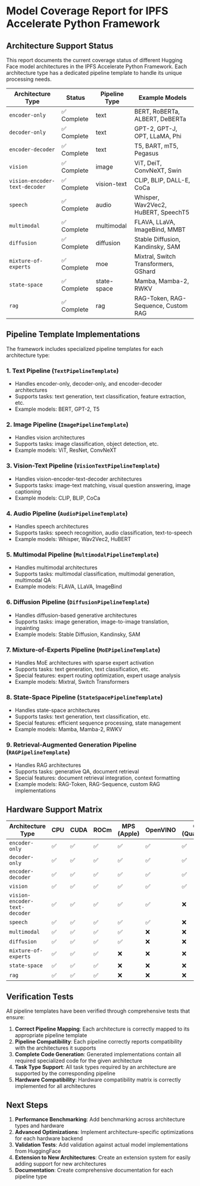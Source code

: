 # Model Coverage Report for IPFS Accelerate Python Framework

## Architecture Support Status

This report documents the current coverage status of different Hugging Face model architectures in the IPFS Accelerate Python Framework. Each architecture type has a dedicated pipeline template to handle its unique processing needs.

| Architecture Type | Status | Pipeline Type | Example Models |
|------------------|--------|---------------|----------------|
| `encoder-only` | ✅ Complete | text | BERT, RoBERTa, ALBERT, DeBERTa |
| `decoder-only` | ✅ Complete | text | GPT-2, GPT-J, OPT, LLaMA, Phi |
| `encoder-decoder` | ✅ Complete | text | T5, BART, mT5, Pegasus |
| `vision` | ✅ Complete | image | ViT, DeiT, ConvNeXT, Swin |
| `vision-encoder-text-decoder` | ✅ Complete | vision-text | CLIP, BLIP, DALL-E, CoCa |
| `speech` | ✅ Complete | audio | Whisper, Wav2Vec2, HuBERT, SpeechT5 |
| `multimodal` | ✅ Complete | multimodal | FLAVA, LLaVA, ImageBind, MMBT |
| `diffusion` | ✅ Complete | diffusion | Stable Diffusion, Kandinsky, SAM |
| `mixture-of-experts` | ✅ Complete | moe | Mixtral, Switch Transformers, GShard |
| `state-space` | ✅ Complete | state-space | Mamba, Mamba-2, RWKV |
| `rag` | ✅ Complete | rag | RAG-Token, RAG-Sequence, Custom RAG |

## Pipeline Template Implementations

The framework includes specialized pipeline templates for each architecture type:

### 1. Text Pipeline (`TextPipelineTemplate`)
- Handles encoder-only, decoder-only, and encoder-decoder architectures
- Supports tasks: text generation, text classification, feature extraction, etc.
- Example models: BERT, GPT-2, T5

### 2. Image Pipeline (`ImagePipelineTemplate`)
- Handles vision architectures
- Supports tasks: image classification, object detection, etc.
- Example models: ViT, ResNet, ConvNeXT

### 3. Vision-Text Pipeline (`VisionTextPipelineTemplate`)
- Handles vision-encoder-text-decoder architectures
- Supports tasks: image-text matching, visual question answering, image captioning
- Example models: CLIP, BLIP, CoCa

### 4. Audio Pipeline (`AudioPipelineTemplate`)
- Handles speech architectures
- Supports tasks: speech recognition, audio classification, text-to-speech
- Example models: Whisper, Wav2Vec2, HuBERT

### 5. Multimodal Pipeline (`MultimodalPipelineTemplate`)
- Handles multimodal architectures
- Supports tasks: multimodal classification, multimodal generation, multimodal QA
- Example models: FLAVA, LLaVA, ImageBind

### 6. Diffusion Pipeline (`DiffusionPipelineTemplate`)
- Handles diffusion-based generative architectures
- Supports tasks: image generation, image-to-image translation, inpainting
- Example models: Stable Diffusion, Kandinsky, SAM

### 7. Mixture-of-Experts Pipeline (`MoEPipelineTemplate`)
- Handles MoE architectures with sparse expert activation
- Supports tasks: text generation, text classification, etc.
- Special features: expert routing optimization, expert usage analysis
- Example models: Mixtral, Switch Transformers

### 8. State-Space Pipeline (`StateSpacePipelineTemplate`)
- Handles state-space architectures
- Supports tasks: text generation, text classification, etc.
- Special features: efficient sequence processing, state management
- Example models: Mamba, Mamba-2, RWKV

### 9. Retrieval-Augmented Generation Pipeline (`RAGPipelineTemplate`)
- Handles RAG architectures
- Supports tasks: generative QA, document retrieval
- Special features: document retrieval integration, context formatting
- Example models: RAG-Token, RAG-Sequence, custom RAG implementations

## Hardware Support Matrix

| Architecture Type | CPU | CUDA | ROCm | MPS (Apple) | OpenVINO | QNN (Qualcomm) |
|------------------|-----|------|------|-------------|----------|---------------|
| `encoder-only` | ✅ | ✅ | ✅ | ✅ | ✅ | ✅ |
| `decoder-only` | ✅ | ✅ | ✅ | ✅ | ✅ | ✅ |
| `encoder-decoder` | ✅ | ✅ | ✅ | ✅ | ✅ | ✅ |
| `vision` | ✅ | ✅ | ✅ | ✅ | ✅ | ✅ |
| `vision-encoder-text-decoder` | ✅ | ✅ | ✅ | ✅ | ✅ | ❌ |
| `speech` | ✅ | ✅ | ✅ | ✅ | ✅ | ❌ |
| `multimodal` | ✅ | ✅ | ✅ | ✅ | ❌ | ❌ |
| `diffusion` | ✅ | ✅ | ✅ | ✅ | ❌ | ❌ |
| `mixture-of-experts` | ✅ | ✅ | ✅ | ❌ | ❌ | ❌ |
| `state-space` | ✅ | ✅ | ✅ | ❌ | ❌ | ❌ |
| `rag` | ✅ | ✅ | ✅ | ❌ | ❌ | ❌ |

## Verification Tests

All pipeline templates have been verified through comprehensive tests that ensure:

1. **Correct Pipeline Mapping**: Each architecture is correctly mapped to its appropriate pipeline template
2. **Pipeline Compatibility**: Each pipeline correctly reports compatibility with the architectures it supports
3. **Complete Code Generation**: Generated implementations contain all required specialized code for the given architecture
4. **Task Type Support**: All task types required by an architecture are supported by the corresponding pipeline
5. **Hardware Compatibility**: Hardware compatibility matrix is correctly implemented for all architectures

## Next Steps

1. **Performance Benchmarking**: Add benchmarking across architecture types and hardware
2. **Advanced Optimizations**: Implement architecture-specific optimizations for each hardware backend
3. **Validation Tests**: Add validation against actual model implementations from HuggingFace
4. **Extension to New Architectures**: Create an extension system for easily adding support for new architectures
5. **Documentation**: Create comprehensive documentation for each pipeline type